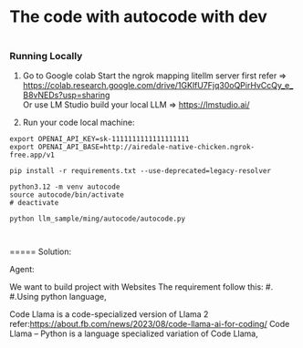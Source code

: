 # The code with autocode with dev
```

```

### Running Locally

1. Go to Google colab Start the ngrok mapping litellm server first refer => https://colab.research.google.com/drive/1GKlfU7Fjq30oQPirHvCcQy_e_B8vNEDs?usp=sharing    
Or use LM Studio build your local LLM => https://lmstudio.ai/


2. Run your code local machine:
```
export OPENAI_API_KEY=sk-1111111111111111111
export OPENAI_API_BASE=http://airedale-native-chicken.ngrok-free.app/v1

pip install -r requirements.txt --use-deprecated=legacy-resolver

python3.12 -m venv autocode
source autocode/bin/activate
# deactivate

python llm_sample/ming/autocode/autocode.py



```





=====
Solution:

Agent:

We want to build project with Websites 
The requirement follow this:
#.
#.Using python language,



Code Llama is a code-specialized version of Llama 2 refer:https://about.fb.com/news/2023/08/code-llama-ai-for-coding/
Code Llama – Python is a language specialized variation of Code Llama,

